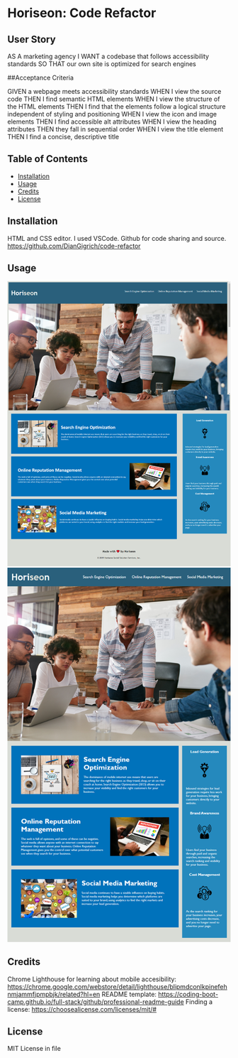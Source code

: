 # Horiseon: Code Refactor

## User Story

AS A marketing agency
I WANT a codebase that follows accessibility standards
SO THAT our own site is optimized for search engines

##Acceptance Criteria

GIVEN a webpage meets accessibility standards
WHEN I view the source code
THEN I find semantic HTML elements
WHEN I view the structure of the HTML elements
THEN I find that the elements follow a logical structure independent of styling and positioning
WHEN I view the icon and image elements
THEN I find accessible alt attributes
WHEN I view the heading attributes
THEN they fall in sequential order
WHEN I view the title element
THEN I find a concise, descriptive title

## Table of Contents

- [Installation](#installation)
- [Usage](#usage)
- [Credits](#credits)
- [License](#license)

## Installation

HTML and CSS editor.  I used VSCode.
Github for code sharing and source. https://github.com/DianGigrich/code-refactor

## Usage

![Updated Horiseon2](assets/Horiseon.png)
![Original Project](assets/01-html-css-git-homework-demo.png)

## Credits

Chrome Lighthouse for learning about mobile accesibility: https://chrome.google.com/webstore/detail/lighthouse/blipmdconlkpinefehnmjammfjpmpbjk/related?hl=en
README template: https://coding-boot-camp.github.io/full-stack/github/professional-readme-guide
Finding a license: https://choosealicense.com/licenses/mit/#


## License

MIT License in file
